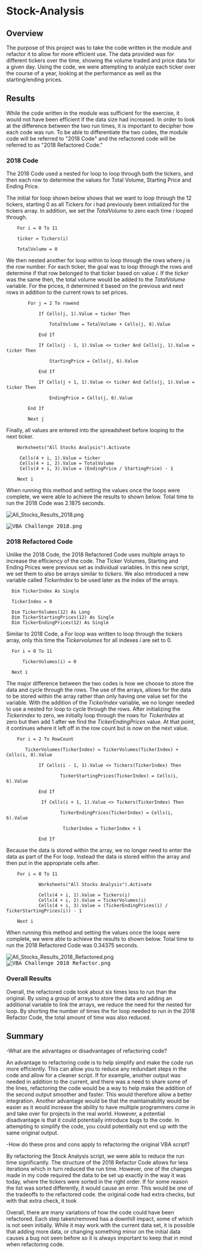 # Stock-Analysis

## Overview
The purpose of this project was to take the code written in the module and refactor it to allow for more efficient use. The data provided was for different tickers over the time, showing the volume traded and price data for a given day. Using the code, we were attempting to analyze each ticker over the course of a year, looking at the performance as well as the starting/ending prices. 

## Results

While the code written in the module was sufficient for the exercise, it would not have been efficient if the data size had increased. In order to look at the difference between the two run times, it is important to decipher how each code was run. To be able to differentiate the two codes, the module code will be referred to "2018 Code" and the refactored code will be referred to as "2018 Refactored Code."

### 2018 Code 
The 2018 Code used a nested for loop to loop through both the tickers, and then each row to determine the values for Total Volume, Starting Price and Ending Price. 

The initial for loop shown below shows that we want to loop through the 12 tickers, starting 0 as all Tickers for *i* had previously been initialized for the tickers array. In addition, we set the *TotalVolume* to zero each time *i* looped through. 

        For i = 0 To 11

        ticker = Tickers(i)
    
        TotalVolume = 0

We then nested another for loop within to loop through the rows where *j* is the row number. For each ticker, the goal was to loop through the rows and determine if that row belonged to that ticker based on value *i*. If the *ticker* was the same then, the total volume would be added to the *TotalVolume* variable. For the prices, it determined it based on the previous and next rows in addition to the current rows to set prices.         


            For j = 2 To rowend
    
                If Cells(j, 1).Value = ticker Then
            
                    TotalVolume = TotalVolume + Cells(j, 8).Value
                
                End If
                
                If Cells(j - 1, 1).Value <> ticker And Cells(j, 1).Value = ticker Then
                
                    StartingPrice = Cells(j, 6).Value
                      
                End If
                
                If Cells(j + 1, 1).Value <> ticker And Cells(j, 1).Value = ticker Then
                
                    EndingPrice = Cells(j, 6).Value
            
            End If
       
            Next j

Finally, all values are entered into the spreadsheet before looping to the next ticker. 

        Worksheets("All Stocks Analysis").Activate
    
         Cells(4 + i, 1).Value = ticker
         Cells(4 + i, 2).Value = TotalVolume
         Cells(4 + i, 3).Value = (EndingPrice / StartingPrice) - 1

        Next i

When running this method and setting the values once the loops were complete, we were able to achieve the results to shown below. Total time to run the 2018 Code was 2.1875 seconds. 

![All_Stocks_Results_2018.png](Resources/All_Stocks_Results_2018.png)                           

<kbd>![VBA_Challenge_2018.png](Resources/VBA_Challenge_2018.PNG)<kbd>

### 2018 Refactored Code

Unlike the 2018 Code, the 2018 Refactored Code uses multiple arrays to increase the efficiency of the code. The Ticker Volumes, Starting and Ending Prices were previous set as individual variables. In this new script, we set them to also be arrays similar to *tickers*. We also introduced a new variable called *TickerIndex* to be used later as the index of the arrays. 
      
      Dim TickerIndex As Single
    
      TickerIndex = 0
        
      Dim TickerVolumes(12) As Long
      Dim TickerStartingPrices(12) As Single
      Dim TickerEndingPrices(12) As Single
      
Similar to 2018 Code, a For loop was written to loop through the tickers array, only this time the *Tickervolumes* for all indexes *i* are set to 0. 

      For i = 0 To 11

          TickerVolumes(i) = 0

      Next i

The major difference between the two codes is how we choose to store the data and cycle through the rows. The use of the arrays, allows for the data to be stored within the array rather than only having one value set for the variable. With the addition of the *TickerIndex* variable, we no longer needed to use a nested for loop to cycle through the rows. After initializing the *Tickerindex* to zero, we initially loop through the rows for *TickerIndex* at zero but then add 1 after we find the *TickerEndingPrices* value. At that point, it continues where it left off in the row count but is now on the next value. 
        
        For i = 2 To RowCount
    
           TickerVolumes(TickerIndex) = TickerVolumes(TickerIndex) + Cells(i, 8).Value
                   
                If Cells(i - 1, 1).Value <> Tickers(TickerIndex) Then
        
                        TickerStartingPrices(TickerIndex) = Cells(i, 6).Value
                
                End If
        
                 If Cells(i + 1, 1).Value <> Tickers(TickerIndex) Then
        
                        TickerEndingPrices(TickerIndex) = Cells(i, 6).Value
        
                         TickerIndex = TickerIndex + 1
                 
                End If 

Because the data is stored within the array, we no longer need to enter the data as part of the For loop. Instead the data is stored within the array and then put in the appropriate cells after. 

        For i = 0 To 11
        
                Worksheets("All Stocks Analysis").Activate
        
                Cells(4 + i, 1).Value = Tickers(i)
                Cells(4 + i, 2).Value = TickerVolumes(i)
                Cells(4 + i, 3).Value = (TickerEndingPrices(i) / TickerStartingPrices(i)) - 1

        Next i
    
When running this method and setting the values once the loops were complete, we were able to achieve the results to shown below. Total time to run the 2018 Refactored Code was 0.34375 seconds.      
        
![All_Stocks_Results_2018_Refactored.png](Resources/All_Stocks_Results_2018_Refactored.png)       
<kbd>![VBA_Challenge_2018_Refactor.png](Resources/VBA_Challenge_2018_Refactor.PNG)<kbd>  
        
### Overall Results 
        
Overall, the refactored code took about six times less to run than the original. By using a group of arrays to store the data and adding an additional variable to link the arrays, we reduce the need for the nested for loop. By shorting the number of times the for loop needed to run in the 2018 Refactor Code, the total amount of time was also reduced.  
        
## Summary
-What are the advantages or disadvantages of refactoring code?
	
An advantage to refactoring code is to help simplify and make the code run more efficiently. This can allow you to reduce any redundant steps in the code and allow for a cleaner script. If for example, another output was needed in addition to the current, and there was a need to share some of the lines, refactoring the code would be a way to help make the addition of the second output smoother and faster. This would therefore allow a better integration. Another advantage would be that the maintainability would be easier as it would increase the ability to have multiple programmers come in and take over for projects in the real world.  However, a potential disadvantage is that it could potentially introduce bugs to the code. In attempting to simplify the code, you could potentially not end up with the same original output. 

-How do these pros and cons apply to refactoring the original VBA script?
	
By refactoring the Stock Analysis script, we were able to reduce the run time significantly. The structure of the 2018 Refactor Code allows for less iterations which in turn reduced the run time. However, one of the changes made in my code required the data to be set up exactly in the way it was today, where the tickers were sorted in the right order. If for some reason the list was sorted differently, it would cause an error. This would be one of the tradeoffs to the refactored code. the original code had extra checks, but with that extra check, it took 
	
Overall, there are many variations of how the code could have been refactored. Each step taken/removed has a downhill impact, some of which is not seen initially. While it may work with the current data set, it is possible that adding more data, or changing something minor on the initial data causes a bug not seen before so it is always important to keep that in mind when refactoring code. 


